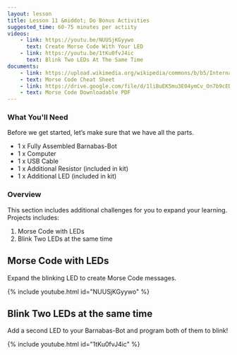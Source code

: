```yaml
---
layout: lesson
title: Lesson 11 &middot; Do Bonus Activities
suggested_time: 60-75 minutes per actiity
videos:
    - link: https://youtu.be/NUUSjKGyywo
      text: Create Morse Code With Your LED
    - link: https://youtu.be/1tKu0fvJ4ic
      text: Blink Two LEDs At The Same Time
documents:
    - link: https://upload.wikimedia.org/wikipedia/commons/b/b5/International_Morse_Code.svg
    - text: Morse Code Cheat Sheet
    - link: https://drive.google.com/file/d/1liBuEK5mu3E04ymCv_On7b9cEDAkBJO1/view?usp=drive_open
    - text: Morse Code Downloadable PDF    
---
```

### What You'll Need

Before we get started, let’s make sure that we have all the parts.

- 1 x Fully Assembled Barnabas-Bot
- 1 x Computer
- 1 x USB Cable
- 1 x Additional Resistor (included in kit)
- 1 x Additional LED (included in kit)

### Overview

This section includes additional challenges for you to expand your learning.  Projects includes:
1. Morse Code with LEDs
2. Blink Two LEDs at the same time

## Morse Code with LEDs

Expand the blinking LED to create Morse Code messages.

{% include youtube.html id="NUUSjKGyywo" %}



## Blink Two LEDs at the same time

Add a second LED to your Barnabas-Bot and program both of them to blink!

{% include youtube.html id="1tKu0fvJ4ic" %}

